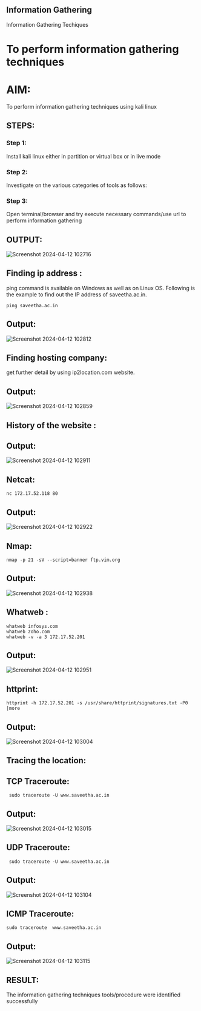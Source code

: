 ## Information Gathering  
Information Gathering Techiques

# To perform information gathering techniques

# AIM:

To perform information gathering techniques using kali linux 

## STEPS:

### Step 1:

Install kali linux either in partition or virtual box or in live mode

### Step 2:

Investigate on the various categories of tools as follows:

### Step 3:
Open terminal/browser and try execute necessary commands/use url to perform information gathering


## OUTPUT:
![Screenshot 2024-04-12 102716](https://github.com/Gajalakshmivelmurugan/InformationGathering/assets/144871940/d99dc434-02fd-46ef-b42e-1f515fc1f86e)

## Finding ip address :
ping command is available on Windows as well as on Linux OS. Following is the example to find out the IP address of saveetha.ac.in.
```
ping saveetha.ac.in
```
## Output:
![Screenshot 2024-04-12 102812](https://github.com/Gajalakshmivelmurugan/InformationGathering/assets/144871940/c22f1066-ca82-4891-8671-099e655b3ca3)
## Finding hosting company:
get further detail by using ip2location.com website.
## Output:
![Screenshot 2024-04-12 102859](https://github.com/Gajalakshmivelmurugan/InformationGathering/assets/144871940/3b01349d-4c19-41b1-8a55-b98a251c8484)
## History of the website :

## Output:
![Screenshot 2024-04-12 102911](https://github.com/Gajalakshmivelmurugan/InformationGathering/assets/144871940/47e9f068-71cf-4b04-8026-349a8abccde8)
## Netcat:
```
nc 172.17.52.118 80
```
## Output:
![Screenshot 2024-04-12 102922](https://github.com/Gajalakshmivelmurugan/InformationGathering/assets/144871940/dc87c0ec-7ed9-405c-8591-218f00a03e11)
## Nmap:
```
nmap -p 21 -sV --script=banner ftp.vim.org
```
## Output:

![Screenshot 2024-04-12 102938](https://github.com/Gajalakshmivelmurugan/InformationGathering/assets/144871940/83582465-5c7d-4154-aa37-3e96fab85de9)
## Whatweb :
```
whatweb infosys.com
whatweb zoho.com
whatweb -v -a 3 172.17.52.201
```
## Output:

![Screenshot 2024-04-12 102951](https://github.com/Gajalakshmivelmurugan/InformationGathering/assets/144871940/ddb5ed36-1f1e-4ae7-a037-c6f020a1b11e)
## httprint:
```
httprint -h 172.17.52.201 -s /usr/share/httprint/signatures.txt -P0 |more
```
## Output:
![Screenshot 2024-04-12 103004](https://github.com/Gajalakshmivelmurugan/InformationGathering/assets/144871940/6679b81b-53fb-432d-a352-1a942002f8a6)
## Tracing the location:
## TCP Traceroute:
```
 sudo traceroute -U www.saveetha.ac.in
```
## Output:
![Screenshot 2024-04-12 103015](https://github.com/Gajalakshmivelmurugan/InformationGathering/assets/144871940/d619ddfb-e7f0-4cfa-8416-ddc1e3bc629a)
## UDP Traceroute:
```
 sudo traceroute -U www.saveetha.ac.in
```
## Output:
![Screenshot 2024-04-12 103104](https://github.com/Gajalakshmivelmurugan/InformationGathering/assets/144871940/60f5e00f-b4df-47a6-bd29-be0c3679f21d)
## ICMP Traceroute:
```
sudo traceroute  www.saveetha.ac.in
```
## Output:
![Screenshot 2024-04-12 103115](https://github.com/Gajalakshmivelmurugan/InformationGathering/assets/144871940/a84adb79-87a7-483d-997c-6155a4fd395e)

## RESULT:
The information gathering techniques tools/procedure were  identified successfully

